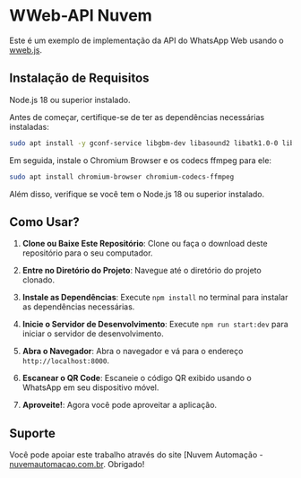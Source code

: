# WWeb-API Nuvem

Este é um exemplo de implementação da API do WhatsApp Web usando o [wweb.js](https://github.com/pedroslopez/whatsapp-web.js).

## Instalação de Requisitos
Node.js 18 ou superior instalado.

Antes de começar, certifique-se de ter as dependências necessárias instaladas:

```bash
sudo apt install -y gconf-service libgbm-dev libasound2 libatk1.0-0 libc6 libcairo2 libcups2 libdbus-1-3 libexpat1 libfontconfig1 libgcc1 libgconf-2-4 libgdk-pixbuf2.0-0 libglib2.0-0 libgtk-3-0 libnspr4 libpango-1.0-0 libpangocairo-1.0-0 libstdc++6 libx11-6 libx11-xcb1 libxcb1 libxcomposite1 libxcursor1 libxdamage1 libxext6 libxfixes3 libxi6 libxrandr2 libxrender1 libxss1 libxtst6 ca-certificates fonts-liberation libappindicator1 libnss3 lsb-release xdg-utils wget
```

Em seguida, instale o Chromium Browser e os codecs ffmpeg para ele:

```bash
sudo apt install chromium-browser chromium-codecs-ffmpeg
```

Além disso, verifique se você tem o Node.js 18 ou superior instalado.

## Como Usar?

1. **Clone ou Baixe Este Repositório**: Clone ou faça o download deste repositório para o seu computador.

2. **Entre no Diretório do Projeto**: Navegue até o diretório do projeto clonado.

3. **Instale as Dependências**: Execute `npm install` no terminal para instalar as dependências necessárias.

4. **Inicie o Servidor de Desenvolvimento**: Execute `npm run start:dev` para iniciar o servidor de desenvolvimento.

5. **Abra o Navegador**: Abra o navegador e vá para o endereço `http://localhost:8000`.

6. **Escanear o QR Code**: Escaneie o código QR exibido usando o WhatsApp em seu dispositivo móvel.

7. **Aproveite!**: Agora você pode aproveitar a aplicação.

## Suporte

Você pode apoiar este trabalho através do site [Nuvem Automação - [nuvemautomacao.com.br](https://nuvemautomacao.com.br/). Obrigado!

